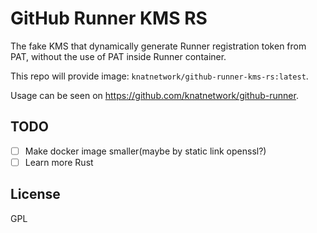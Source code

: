 # GitHub Runner KMS RS

The fake KMS that dynamically generate Runner registration token from PAT, without the use of PAT inside Runner container.

This repo will provide image: `knatnetwork/github-runner-kms-rs:latest`.

Usage can be seen on https://github.com/knatnetwork/github-runner.

## TODO

- [ ] Make docker image smaller(maybe by static link openssl?)
- [ ] Learn more Rust

## License

GPL
